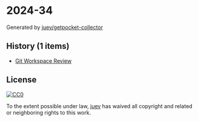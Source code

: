 # 2024-34

Generated by [juev/getpocket-collector](https://github.com/juev/getpocket-collector)

## History (1 items)

- [Git Workspace Review](https://dolthub.com/blog/2024-08-16-workspace-review/)

## License

[![CC0](https://mirrors.creativecommons.org/presskit/buttons/88x31/svg/cc-zero.svg)](https://creativecommons.org/publicdomain/zero/1.0/)

To the extent possible under law, [juev](https://github.com/juev) has waived all copyright and related or neighboring rights to this work.
